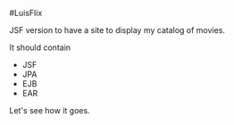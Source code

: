 #LuisFlix

JSF version to have a site to display my catalog of movies.


It should contain

- JSF
- JPA
- EJB
- EAR

Let's see how it goes.

